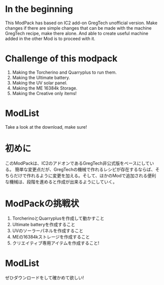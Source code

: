 # In the beginning
This ModPack has based on IC2 add-on GregTech unofficial version.
Make changes if there are simple changes that can be made with the machine GregTech recipe, make there alone. And able to create useful machine added in the other Mod is to proceed with it.

# Challenge of this modpack
01. Making the Torcherino and Quarryplus to run them.
02. Making the Ultimate battery.
03. Making the UV solar panel.
04. Making the ME 16384k Storage.
05. Making the Creative only items!

# ModList
Take a look at the download, make sure!

# 初めに
このModPackは、IC2のアドオンであるGregTech非公式版をベースにしている。
簡単な変更点だが、GregTechの機械で作れるレシピが存在するならば、そちらだけで作れるように変更を加える。そして、ほかのModで追加される便利な機械は、段階を進めると作成が出来るようにしていく。

# ModPackの挑戦状
01. TorcherinoとQuarryplusを作成して動かすこと
02. Ultimate batteryを作成すること
03. UVのソーラーパネルを作成すること
04. MEの16384kストレージを作成すること
05. クリエイティブ専用アイテムを作成すること!

# ModList
ぜひダウンロードをして確かめて欲しい!
